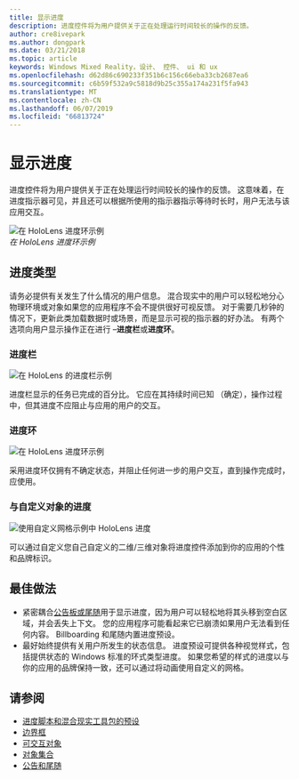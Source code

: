 ```yaml
---
title: 显示进度
description: 进度控件将为用户提供关于正在处理运行时间较长的操作的反馈。
author: cre8ivepark
ms.author: dongpark
ms.date: 03/21/2018
ms.topic: article
keywords: Windows Mixed Reality，设计、 控件、 ui 和 ux
ms.openlocfilehash: d62d86c690233f351b6c156c66eba33cb2687ea6
ms.sourcegitcommit: c6b59f532a9c5818d9b25c355a174a231f5fa943
ms.translationtype: MT
ms.contentlocale: zh-CN
ms.lasthandoff: 06/07/2019
ms.locfileid: "66813724"
---
```

# <a name="displaying-progress"></a>显示进度

进度控件将为用户提供关于正在处理运行时间较长的操作的反馈。 这意味着，在进度指示器可见，并且还可以根据所使用的指示器指示等待时长时，用户无法与该应用交互。

![在 HoloLens 进度环示例](images/HoloLens2_Loader.gif)<br>
*在 HoloLens 进度环示例*

## <a name="types-of-progress"></a>进度类型

请务必提供有关发生了什么情况的用户信息。 混合现实中的用户可以轻松地分心物理环境或对象如果您的应用程序不会不提供很好可视反馈。 对于需要几秒钟的情况下，更新此类加载数据时或场景，而是显示可视的指示器的好办法。 有两个选项向用户显示操作正在进行 –**进度栏**或**进度环**。

### <a name="progress-bar"></a>进度栏

![在 HoloLens 的进度栏示例](images/640px-progressbar.jpg)

进度栏显示的任务已完成的百分比。 它应在其持续时间已知 （确定），操作过程中，但其进度不应阻止与应用的用户的交互。

### <a name="progress-ring"></a>进度环

![在 HoloLens 进度环示例](images/640px-progressring.jpg)

采用进度环仅拥有不确定状态，并阻止任何进一步的用户交互，直到操作完成时，应使用。

### <a name="progress-with-a-custom-object"></a>与自定义对象的进度

![使用自定义网格示例中 HoloLens 进度](images/640px-progresscustom.jpg)

可以通过自定义您自己自定义的二维/三维对象将进度控件添加到你的应用的个性和品牌标识。

## <a name="best-practices"></a>最佳做法
* 紧密耦合[公告板或尾随](billboarding-and-tag-along.md)用于显示进度，因为用户可以轻松地将其头移到空白区域，并会丢失上下文。 您的应用程序可能看起来它已崩溃如果用户无法看到任何内容。 Billboarding 和尾随内置进度预设。
* 最好始终提供有关用户所发生的状态信息。 进度预设可提供各种视觉样式，包括提供状态的 Windows 标准的环式类型进度。 如果您希望的样式的进度以与你的应用的品牌保持一致，还可以通过将动画使用自定义的网格。

## <a name="see-also"></a>请参阅
* [进度脚本和混合现实工具包的预设](https://github.com/microsoft/MixedRealityToolkit-Unity/tree/mrtk_development/Assets/MixedRealityToolkit.SDK/Features/UX/Prefabs/Loader)
* [边界框](app-bar-and-bounding-box.md)
* [可交互对象](interactable-object.md)
* [对象集合](object-collection.md)
* [公告和尾随](billboarding-and-tag-along.md)
